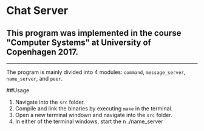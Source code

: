 # Chat Server
## This program was implemented in the course "Computer Systems" at University of Copenhagen 2017.

***

The program is mainly divided into 4 modules: `command`, `message_server`, `name_server`, and `peer`. 


##Usage

1. Navigate into the `src` folder. 
2. Compile and link the binaries by executing `make` in the terminal.
3. Open a new terminal windown and navigate into the `src` folder. 
4. In either of the terminal windows, start the n ./name_server
